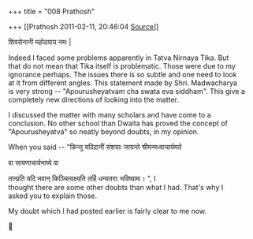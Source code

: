 +++
title = "008 Prathosh"

+++
[[Prathosh	2011-02-11, 20:46:04 [Source](https://groups.google.com/g/bvparishat/c/-fI7VVyFZmI)]]



शिवसेनानी महोदयाय नमः \|

Indeed I faced some problems apparently in Tatva Nirnaya Tika. But  
that do not mean that Tika itself is problematic. Those were due to my  
ignorance perhaps. The issues there is so subtle and one need to look  
at it from different angles. This statement made by Shri. Madwacharya  
is very strong -- "Apourusheyatvam cha swata eva siddham". This give a  
completely new directions of looking into the matter.

I discussed the matter with many scholars and have come to a  
conclusion. No other school than Dwaita has proved the concept of  
"Apourusheyatva" so neatly beyond doubts, in my opinion.

When you said -- "किन्तु यदिदानीं संशयाः जायन्ते श्रीमन्मध्वाचार्यमते

  
वा सायणाचार्यभाष्ये वा  

तान्प्रति यदि भवान् किञ्चित्वक्ष्यति तर्हि धन्यतराः भविष्यामः। ", I  
thought there are some other doubts than what I had. That's why I  
asked you to explain those.

My doubt which I had posted earlier is fairly clear to me now.



